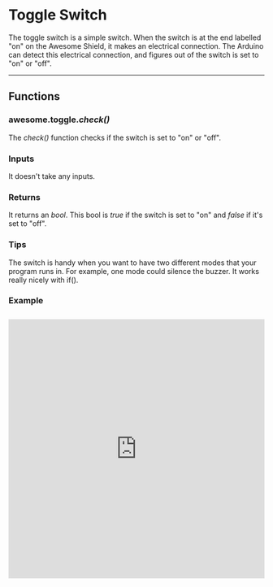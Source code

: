 # Toggle Switch

The toggle switch is a simple switch. When the switch is at the end labelled "on" on the Awesome Shield, it makes an electrical connection. The Arduino can detect this electrical connection, and figures out of the switch is set to "on" or "off".

***

## Functions

### awesome.toggle.*check()*

The _check()_ function checks if the switch is set to "on" or "off".

### Inputs
It doesn't take any inputs.

### Returns
It returns an _bool_. This bool is _true_ if the switch is set to "on" and _false_ if it's set to "off".

### Tips
The switch is handy when you want to have two different modes that your program runs in. For example, one mode could silence the buzzer. It works really nicely with if().

### Example
<iframe style="height: 510px; width: 100%; margin: 10px 0 10px;" allowTransparency="true" src="https://codebender.cc/embed/sketch:70635" frameborder="0"></iframe>

